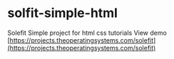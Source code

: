 # solfit-simple-html
Solefit Simple project for html css tutorials
View demo [https://projects.theoperatingsystems.com/solefit](https://projects.theoperatingsystems.com/solefit)
